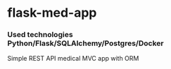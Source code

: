# flask-med-app

### Used technologies Python/Flask/SQLAlchemy/Postgres/Docker

Simple REST API medical MVC app with ORM
